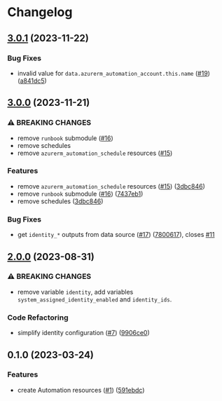 # Changelog

## [3.0.1](https://github.com/equinor/terraform-azurerm-automation/compare/v3.0.0...v3.0.1) (2023-11-22)


### Bug Fixes

* invalid value for `data.azurerm_automation_account.this.name` ([#19](https://github.com/equinor/terraform-azurerm-automation/issues/19)) ([a841dc5](https://github.com/equinor/terraform-azurerm-automation/commit/a841dc5ddcb23e46930d4958dcd8e0e1cb08f379))

## [3.0.0](https://github.com/equinor/terraform-azurerm-automation/compare/v2.0.0...v3.0.0) (2023-11-21)


### ⚠ BREAKING CHANGES

* remove `runbook` submodule ([#16](https://github.com/equinor/terraform-azurerm-automation/issues/16))
* remove schedules
* remove `azurerm_automation_schedule` resources ([#15](https://github.com/equinor/terraform-azurerm-automation/issues/15))

### Features

* remove `azurerm_automation_schedule` resources ([#15](https://github.com/equinor/terraform-azurerm-automation/issues/15)) ([3dbc846](https://github.com/equinor/terraform-azurerm-automation/commit/3dbc846633617f919c1351a4765ff97128cef6cf))
* remove `runbook` submodule ([#16](https://github.com/equinor/terraform-azurerm-automation/issues/16)) ([7437eb1](https://github.com/equinor/terraform-azurerm-automation/commit/7437eb175b2ca025aead9bbbca5e457ea45dbbc2))
* remove schedules ([3dbc846](https://github.com/equinor/terraform-azurerm-automation/commit/3dbc846633617f919c1351a4765ff97128cef6cf))


### Bug Fixes

* get `identity_*` outputs from data source ([#17](https://github.com/equinor/terraform-azurerm-automation/issues/17)) ([7800617](https://github.com/equinor/terraform-azurerm-automation/commit/7800617a617eb9dd579009695f6ae1f6225931b9)), closes [#11](https://github.com/equinor/terraform-azurerm-automation/issues/11)

## [2.0.0](https://github.com/equinor/terraform-azurerm-automation/compare/v1.0.0...v2.0.0) (2023-08-31)


### ⚠ BREAKING CHANGES

* remove variable `identity`, add variables `system_assigned_identity_enabled` and `identity_ids`.

### Code Refactoring

* simplify identity configuration ([#7](https://github.com/equinor/terraform-azurerm-automation/issues/7)) ([9906ce0](https://github.com/equinor/terraform-azurerm-automation/commit/9906ce0919d7a7b192d82ff3db31d3cded5397ba))

## 0.1.0 (2023-03-24)


### Features

* create Automation resources ([#1](https://github.com/equinor/terraform-azurerm-automation/issues/1)) ([591ebdc](https://github.com/equinor/terraform-azurerm-automation/commit/591ebdca7a0f09276cd7a1e8c6a68835ef3ca028))
